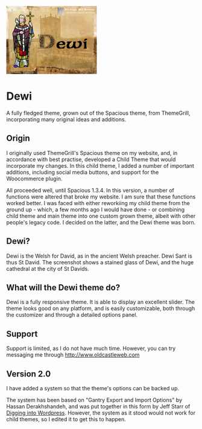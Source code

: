 ![dewi](./assets/screenshot240.png)

# Dewi
A fully fledged theme, grown out of the Spacious theme, from ThemeGrill, incorporating many original ideas and additions.

## Origin
I originally used ThemeGrill's Spacious theme on my website, and, in accordance with best practise, developed a Child Theme that would incorporate my changes. In this child theme, I added a number of important additions, including social media buttons, and support for the Woocommerce plugin.

All proceeded well, until Spacious 1.3.4. In this version, a number of functions were altered that broke my website. I am sure that these functions worked better. I was faced with either reworkiing my child theme from the ground up - which, a few months ago I would have done - or combining child theme and main theme into one custom grown theme, albeit with other people's legacy code. I decided on the latter, and the Dewi theme was born.

## Dewi?
Dewi is the Welsh for David, as in the ancient Welsh preacher. Dewi Sant is thus St David. The screenshot shows a stained glass of Dewi, and the huge cathedral at the city of St Davids.

## What will the Dewi theme do?
Dewi is a fully responsive theme. It is able to display an excellent slider. The theme looks good on any platform, and is easily customizable, both through the customizer and through a detailed options panel.

## Support
Support is limited, as I do not have much time. However, you can try messaging me through http://www.oldcastleweb.com

## Version 2.0
I have added a system so that the theme's options can be backed up. 

The system has been based on "Gantry Export and Import Options" by Hassan Derakhshandeh, and was put together in this form by Jeff Starr of [Digging into Wordpress](https://digwp.com/2014/04/backup-restore-theme-options/). However, the system as it stood would not work for child themes, so I edited it to get this to happen.


